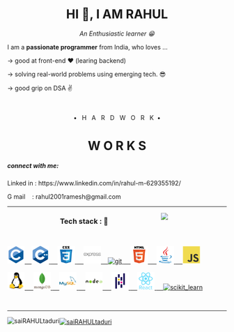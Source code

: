 <h1 size="16px" align="center">HI 👋, I AM RAHUL </h1>
<p align="center"><i>An Enthusiastic learner 😁</i></p>

 <p> I am a <b>passionate programmer</b> from India, who loves ...  </p>
 <p> → good at front-end ❤️ (learing backend)</p>
 <p> → solving real-world problems using emerging tech. 😎 </p>
 <p> → good grip on DSA ✌️ </p>
 
 <br/>
 
 <p align="center">• &nbsp; H  &nbsp; A  &nbsp;  R  &nbsp; D  &nbsp; W  &nbsp;  O  &nbsp; R  &nbsp; K  &nbsp;• </p>
 <h1 align="center">  W O R K S </h1>

 
 <h5 align="left">connect with me: </h5>

<p> Linked in : https://www.linkedin.com/in/rahul-m-629355192/ </p>
<p> G mail &nbsp;&nbsp;  : rahul2001ramesh@gmail.com </p>

<hr />

<img align="right" width="30%" src="https://www.iihglobal.com/wp-content/uploads/2019/02/dcsad.gif" />

<h3 align="center">Tech stack : 🦾</h3> <br /> 


<p align="center"> <a href="https://getbootstrap.com" target="_blank" rel="noreferrer"> 

<img src="https://raw.githubusercontent.com/devicons/devicon/master/icons/c/c-original.svg" alt="c" width="40" height="40"/> </a> <a href="https://www.w3schools.com/cpp/" target="_blank" rel="noreferrer"> &nbsp; &nbsp;<img src="https://raw.githubusercontent.com/devicons/devicon/master/icons/cplusplus/cplusplus-original.svg" alt="cplusplus" width="40" height="40"/> </a> <a href="https://www.w3schools.com/css/" target="_blank" rel="noreferrer"> &nbsp; &nbsp; <img src="https://raw.githubusercontent.com/devicons/devicon/master/icons/css3/css3-original-wordmark.svg" alt="css3" width="40" height="40"/> </a> <a href="https://expressjs.com" target="_blank" rel="noreferrer">  &nbsp; &nbsp; <img src="https://raw.githubusercontent.com/devicons/devicon/master/icons/express/express-original-wordmark.svg" alt="express" width="40" height="40"/> </a> <a href="https://git-scm.com/" target="_blank" rel="noreferrer"> &nbsp; &nbsp;<img src="https://www.vectorlogo.zone/logos/git-scm/git-scm-icon.svg" alt="git" width="40" height="40"/> </a> <a href="https://www.w3.org/html/" target="_blank" rel="noreferrer">  &nbsp; &nbsp; <img src="https://raw.githubusercontent.com/devicons/devicon/master/icons/html5/html5-original-wordmark.svg" alt="html5" width="40" height="40"/> </a> <a href="https://www.java.com" target="_blank" rel="noreferrer">  &nbsp; &nbsp; <img src="https://raw.githubusercontent.com/devicons/devicon/master/icons/java/java-original.svg" alt="java" width="40" height="40"/> </a> <a href="https://developer.mozilla.org/en-US/docs/Web/JavaScript" target="_blank" rel="noreferrer">  &nbsp; &nbsp; <img src="https://raw.githubusercontent.com/devicons/devicon/master/icons/javascript/javascript-original.svg" alt="javascript" width="40" height="40"/> </a> <a href="https://www.linux.org/" target="_blank" rel="noreferrer"> <br /> <br />   <img src="https://raw.githubusercontent.com/devicons/devicon/master/icons/linux/linux-original.svg" alt="linux" width="40" height="40"/> </a> <a href="https://www.mongodb.com/" target="_blank" rel="noreferrer">  &nbsp; &nbsp; <img src="https://raw.githubusercontent.com/devicons/devicon/master/icons/mongodb/mongodb-original-wordmark.svg" alt="mongodb" width="40" height="40"/> </a> <a href="https://www.mysql.com/" target="_blank" rel="noreferrer">  &nbsp; &nbsp; <img src="https://raw.githubusercontent.com/devicons/devicon/master/icons/mysql/mysql-original-wordmark.svg" alt="mysql" width="40" height="40"/> </a> <a href="https://nodejs.org" target="_blank" rel="noreferrer">  &nbsp; &nbsp; <img src="https://raw.githubusercontent.com/devicons/devicon/master/icons/nodejs/nodejs-original-wordmark.svg" alt="nodejs" width="40" height="40"/> </a> <a href="https://opencv.org/" target="_blank" rel="noreferrer">  &nbsp; &nbsp; <img src="https://raw.githubusercontent.com/devicons/devicon/2ae2a900d2f041da66e950e4d48052658d850630/icons/pandas/pandas-original.svg" alt="pandas" width="40" height="40"/> </a> <a href="https://reactjs.org/" target="_blank" rel="noreferrer">  &nbsp; &nbsp; <img src="https://raw.githubusercontent.com/devicons/devicon/master/icons/react/react-original-wordmark.svg" alt="react" width="40" height="40"/> </a> <a href="https://reactnative.dev/" target="_blank" rel="noreferrer">  &nbsp; &nbsp; <img src="https://upload.wikimedia.org/wikipedia/commons/0/05/Scikit_learn_logo_small.svg" alt="scikit_learn" width="40" height="40"/> </a> <a href="https://www.selenium.dev" target="_blank" rel="noreferrer">  </p>

<br/>

<hr />

<p><img align="left" src="https://github-readme-stats.vercel.app/api/top-langs?username=M-Rahul1&show_icons=true&locale=en&layout=compact" alt="saiRAHULtaduri" /></p>

<p><img align="center" src="https://github-readme-streak-stats.herokuapp.com/?user=M-Rahul1&" alt="saiRAHULtaduri" /></p>
